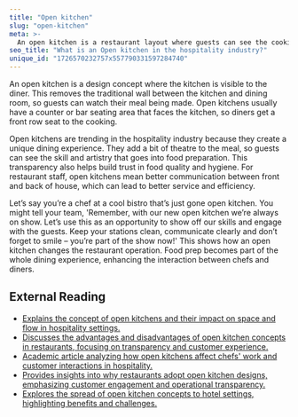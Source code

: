 ```yaml
---
title: "Open kitchen"
slug: "open-kitchen"
meta: >-
  An open kitchen is a restaurant layout where guests can see the cooking process. It enhances transparency, engages guests, and showcases culinary skills.
seo_title: "What is an Open kitchen in the hospitality industry?"
unique_id: "1726570232757x557790331597284740"
---
```


An open kitchen is a design concept where the kitchen is visible to the diner. This removes the traditional wall between the kitchen and dining room, so guests can watch their meal being made. Open kitchens usually have a counter or bar seating area that faces the kitchen, so diners get a front row seat to the cooking.

Open kitchens are trending in the hospitality industry because they create a unique dining experience. They add a bit of theatre to the meal, so guests can see the skill and artistry that goes into food preparation. This transparency also helps build trust in food quality and hygiene. For restaurant staff, open kitchens mean better communication between front and back of house, which can lead to better service and efficiency.

Let’s say you’re a chef at a cool bistro that’s just gone open kitchen. You might tell your team, 'Remember, with our new open kitchen we’re always on show. Let’s use this as an opportunity to show off our skills and engage with the guests. Keep your stations clean, communicate clearly and don’t forget to smile – you’re part of the show now!' This shows how an open kitchen changes the restaurant operation. Food prep becomes part of the whole dining experience, enhancing the interaction between chefs and diners.

## External Reading

- [Explains the concept of open kitchens and their impact on space and flow in hospitality settings.](https://www.wolfhomeproducts.com/blog/open-concept-vs-closed-concept-kitchens/#:~:text=In%20an%20open%20kitchen%2C%20there,smooth%20flow%20between%20common%20areas.)
- [Discusses the advantages and disadvantages of open kitchen concepts in restaurants, focusing on transparency and customer experience.](https://www.torkusa.com/about-us/blog/the-pros-and-cons-of-open-kitchen-restaurants#:~:text=In%20the%20restaurant%20industry%20there,hygiene%2C%20professionalism%20and%20culinary%20excellence.)
- [Academic article analyzing how open kitchens affect chefs' work and customer interactions in hospitality.](https://www.sciencedirect.com/science/article/abs/pii/S1447677020301819)
- [Provides insights into why restaurants adopt open kitchen designs, emphasizing customer engagement and operational transparency.](https://www.nisbets.com.au/why-do-restaurants-have-open-kitchens)
- [Explores the spread of open kitchen concepts to hotel settings, highlighting benefits and challenges.](https://www.hotelexecutive.com/feature_focus/4901/open-kitchen-concept-spreads-to-hotels)